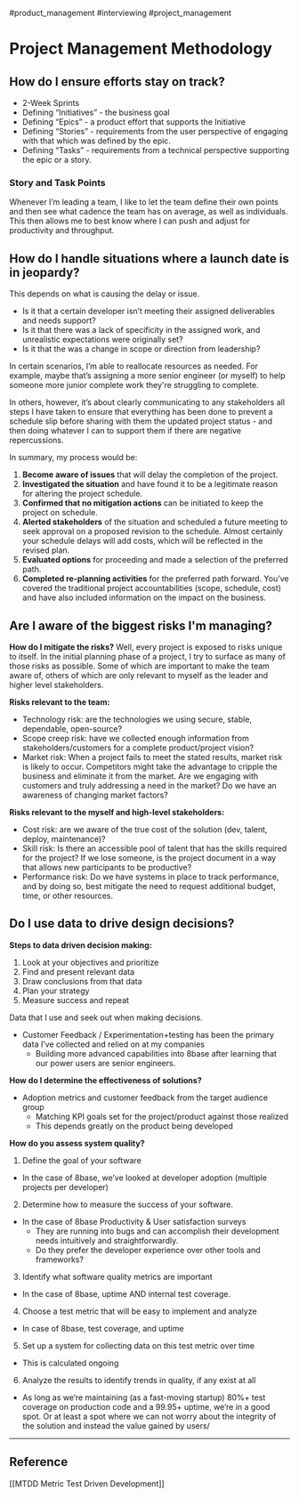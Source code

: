 #product_management #interviewing #project_management 

# Project Management Methodology

## How do I ensure efforts stay on track?
- 2-Week Sprints
- Defining “Initiatives” - the business goal
- Defining “Epics” - a product effort that supports the Initiative
- Defining “Stories” - requirements from the user perspective of engaging with that which was defined by the epic.
- Defining “Tasks” - requirements from a technical perspective supporting the epic or a story.

### Story and Task Points

Whenever I’m leading a team, I like to let the team define their own points and then see what cadence the team has on average, as well as individuals. This then allows me to best know where I can push and adjust for productivity and throughput.

## How do I handle situations where a launch date is in jeopardy?

This depends on what is causing the delay or issue.
- Is it that a certain developer isn’t meeting their assigned deliverables and needs support?
- Is it that there was a lack of specificity in the assigned work, and unrealistic expectations were originally set?
- Is it that the was a change in scope or direction from leadership?

In certain scenarios, I’m able to reallocate resources as needed. For example, maybe that’s assigning a more senior engineer (or myself) to help someone more junior complete work they're struggling to complete.

In others, however, it’s about clearly communicating to any stakeholders all steps I have taken to ensure that everything has been done to prevent a schedule slip before sharing with them the updated project status - and then doing whatever I can to support them if there are negative repercussions.
    
In summary, my process would be:

1. **Become aware of issues** that will delay the completion of the project.
2. **Investigated the situation** and have found it to be a legitimate reason for altering the project schedule.
3. **Confirmed that no mitigation actions** can be initiated to keep the project on schedule.
4. **Alerted stakeholders** of the situation and scheduled a future meeting to seek approval on a proposed revision to the schedule. Almost certainly your schedule delays will add costs, which will be reflected in the revised plan.
5. **Evaluated options** for proceeding and made a selection of the preferred path.
6. **Completed re-planning activities** for the preferred path forward. You’ve covered the traditional project accountabilities (scope, schedule, cost) and have also included information on the impact on the business.

## Are I aware of the biggest risks I'm managing? 

**How do I mitigate the risks?**
Well, every project is exposed to risks unique to itself. In the initial planning phase of a project, I try to surface as many of those risks as possible. Some of which are important to make the team aware of, others of which are only relevant to myself as the leader and higher level stakeholders.

**Risks relevant to the team:**
- Technology risk: are the technologies we using secure, stable, dependable, open-source?
- Scope creep risk: have we collected enough information from stakeholders/customers for a complete product/project vision?
- Market risk: When a project fails to meet the stated results, market risk is likely to occur. Competitors might take the advantage to cripple the business and eliminate it from the market. Are we engaging with customers and truly addressing a need in the market? Do we have an awareness of changing market factors?

**Risks relevant to the myself and high-level stakeholders:**
- Cost risk: are we aware of the true cost of the solution (dev, talent, deploy, maintenance)?
- Skill risk: Is there an accessible pool of talent that has the skills required for the project? If we lose someone, is the project document in a way that allows new participants to be productive?
- Performance risk: Do we have systems in place to track performance, and by doing so, best mitigate the need to request additional budget, time, or other resources.
        
## Do I use data to drive design decisions?

**Steps to data driven decision making:**
1. Look at your objectives and prioritize
2. Find and present relevant data
3. Draw conclusions from that data
4. Plan your strategy
5. Measure success and repeat

Data that I use and seek out when making decisions.
- Customer Feedback / Experimentation+testing has been the primary data I’ve collected and relied on at my companies
	- Building more advanced capabilities into 8base after learning that our power users are senior engineers.

**How do I determine the effectiveness of solutions?**
- Adoption metrics and customer feedback from the target audience group
	- Matching KPI goals set for the project/product against those realized
	- This depends greatly on the product being developed

**How do you assess system quality?**
1. Define the goal of your software
- In the case of 8base, we’ve looked at developer adoption (multiple projects per developer)
2. Determine how to measure the success of your software.
- In the case of 8base Productivity & User satisfaction surveys
	- They are running into bugs and can accomplish their development needs intuitively and straightforwardly.
	- Do they prefer the developer experience over other tools and frameworks?
3. Identify what software quality metrics are important
- In the case of 8base, uptime AND internal test coverage.
4. Choose a test metric that will be easy to implement and analyze
- In case of 8base, test coverage, and uptime
5. Set up a system for collecting data on this test metric over time
- This is calculated ongoing
6. Analyze the results to identify trends in quality, if any exist at all
- As long as we’re maintaining (as a fast-moving startup) 80%+ test coverage on production code and a 99.95+ uptime, we’re in a good spot. Or at least a spot where we can not worry about the integrity of the solution and instead the value gained by users/


___

## Reference
[[MTDD Metric Test Driven Development]]